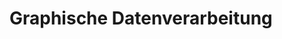 <!----------
title: "Graphische Datenverarbeitung"
date: "Semester 5"
keywords: [Graphische Datenverarbeitung, GDV, DHGE, Semester 5]
---------->

Graphische Datenverarbeitung
============================

<!-- START doctoc generated TOC please keep comment here to allow auto update -->
<!-- DON'T EDIT THIS SECTION, INSTEAD RE-RUN doctoc TO UPDATE -->



<!-- END doctoc generated TOC please keep comment here to allow auto update -->

<!--newpage-->
